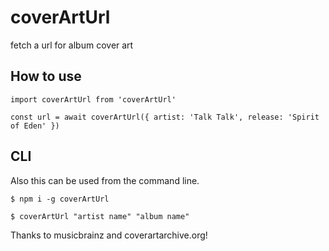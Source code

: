 # coverArtUrl

fetch a url for album cover art

## How to use

```
import coverArtUrl from 'coverArtUrl'

const url = await coverArtUrl({ artist: 'Talk Talk', release: 'Spirit of Eden' })
```

## CLI

Also this can be used from the command line.

`$ npm i -g coverArtUrl`

`$ coverArtUrl "artist name" "album name"`

Thanks to musicbrainz and coverartarchive.org!

